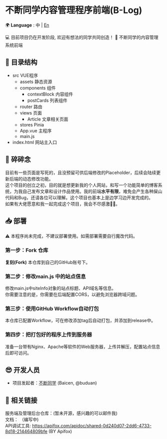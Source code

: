 # 不断同学内容管理程序前端(B-Log)
🌍 **Language** : 中 | [En](/README_en.md)  
  
💻 目前项目仍在开发阶段, 欢迎有想法的同学共同创造！ 
📃 不断同学的内容管理系统前端  

## 📁 目录结构
- src VUE程序
    - assets 静态资源
    - components 组件
        - contextBlock 内容组件
        - postCards 列表组件
    - router 路由
    - views 页面
        - Article 文章相关页面
    - stores Pinia
    - App.vue 主程序
    - main.js
- index.html 网站主入口

## 💬 碎碎念
目前有一些页面是写死的，且没预留可供后端修改的Placeholder，后续会陆续更新后端的动态修改功能。  
这个项目的创立之初，目的就是想更新我的个人网站，和写一个功能简单的博客系统，为我自己发布文章和设计作品使用。我的前端**水平有限**，难免会产生各种屎山代码和Bug，还请各位可以理解。这个项目也基本上是边学习边开发完成的。  
如果有大佬愿意和我一起完成这个项目，我会不尽感激🙏🏻。

## 📥 部署
⚠️ 本程序尚未完成，不建议部署使用。如需部署需要自行魔改代码。  
### 第一步：Fork 仓库
**复刻(Fork)** 本仓库到自己的GitHub账号下。  

### 第二步：修改main.js 中的站点信息
修改main.js中siteInfo对象的站点标题、API域名等信息。  
你需要注意的是，你需要在后端配置CORS，以避免浏览器跨域问题。  

### 第三步：使用GitHub Workflow自动打包
本仓库已配置Workflow，可在修改添加tag后自动打包，并添加到release中。

### 第四步：把打包好的程序上传到服务器
准备一台带有Nginx、Apache等软件的Web服务器，上传并解压，配置站点信息后即可访问。

## 😎 开发人员
- 项目发起者：[不断同学](https://github.com/buduan) (Baicen, @buduan)

## 🔗 相关链接
服务端及管理后台仓库：(暂未开源，感兴趣的可以邮件我)  
文档： （编写中)  
API调试工具: https://apifox.com/apidoc/shared-0d240d07-2dd6-4733-8d18-214464809bfe (BY Apifox)  

